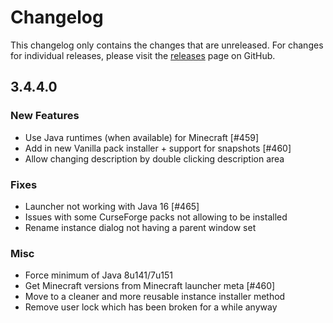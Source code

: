 # Changelog

This changelog only contains the changes that are unreleased. For changes for individual releases, please visit the
[releases](https://github.com/ATLauncher/ATLauncher/releases) page on GitHub.

## 3.4.4.0

### New Features
- Use Java runtimes (when available) for Minecraft [#459]
- Add in new Vanilla pack installer + support for snapshots [#460]
- Allow changing description by double clicking description area

### Fixes
- Launcher not working with Java 16 [#465]
- Issues with some CurseForge packs not allowing to be installed
- Rename instance dialog not having a parent window set

### Misc
- Force minimum of Java 8u141/7u151
- Get Minecraft versions from Minecraft launcher meta [#460]
- Move to a cleaner and more reusable instance installer method
- Remove user lock which has been broken for a while anyway
